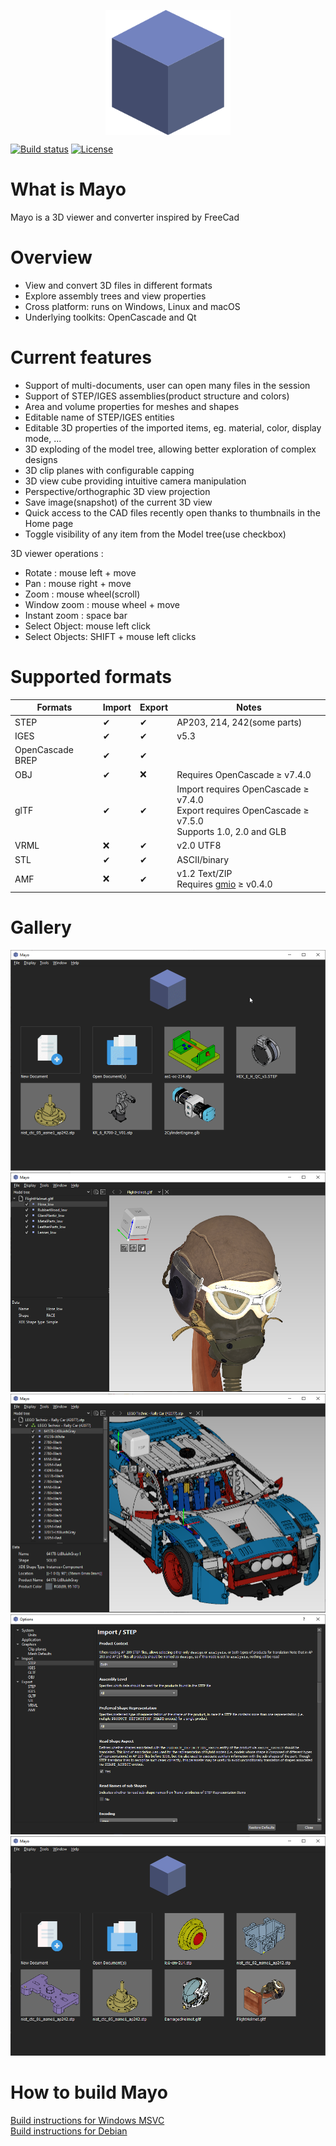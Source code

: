 <p align="center">
  <img src="images/appicon_256.png" width="200px" align="center" />
</p>

[![Build status](https://ci.appveyor.com/api/projects/status/6d1w0d6gw28npxpf?svg=true)](https://ci.appveyor.com/project/HuguesDelorme/mayo)
[![License](https://img.shields.io/badge/license-BSD%202--clause-blue.svg)](https://github.com/fougue/mayo/blob/develop/LICENSE.txt)

# What is Mayo
Mayo is a 3D viewer and converter inspired by FreeCad

# Overview
* View and convert 3D files in different formats
* Explore assembly trees and view properties
* Cross platform: runs on Windows, Linux and macOS
* Underlying toolkits: OpenCascade and Qt

# Current features
* Support of multi-documents, user can open many files in the session
* Support of STEP/IGES assemblies(product structure and colors)
* Area and volume properties for meshes and shapes
* Editable name of STEP/IGES entities
* Editable 3D properties of the imported items, eg. material, color, display mode, ...
* 3D exploding of the model tree, allowing better exploration of complex designs
* 3D clip planes with configurable capping
* 3D view cube providing intuitive camera manipulation
* Perspective/orthographic 3D view projection
* Save image(snapshot) of the current 3D view
* Quick access to the CAD files recently open thanks to thumbnails in the Home page
* Toggle visibility of any item from the Model tree(use checkbox)

3D viewer operations :
* Rotate : mouse left + move
* Pan : mouse right + move
* Zoom : mouse wheel(scroll)
* Window zoom : mouse wheel + move
* Instant zoom : space bar
* Select Object: mouse left click
* Select Objects: SHIFT + mouse left clicks

# Supported formats
  Formats                 |  Import   |  Export  | Notes
--------------------------|-----------|----------|------------------------------
STEP                      |  &#10004; | &#10004; | AP203, 214, 242(some parts)
IGES                      |  &#10004; | &#10004; | v5.3
OpenCascade BREP          |  &#10004; | &#10004; |
OBJ                       |  &#10004; | &#10060; | Requires OpenCascade &#8805; v7.4.0
glTF                      |  &#10004; | &#10004; | Import requires OpenCascade &#8805; v7.4.0<br>Export requires OpenCascade &#8805; v7.5.0<br>Supports 1.0, 2.0 and GLB
VRML                      |  &#10060; | &#10004; | v2.0 UTF8
STL                       |  &#10004; | &#10004; | ASCII/binary
AMF                       |  &#10060; | &#10004; | v1.2 Text/ZIP<br>Requires [gmio](https://github.com/fougue/gmio) &#8805; v0.4.0

# Gallery

<img src="doc/screencast_1.gif"/>

<img src="doc/screenshot_2.png"/>

<img src="doc/screenshot_3.png"/>

<img src="doc/screenshot_4.png"/>

<img src="doc/screenshot_5.png"/>

# How to build Mayo
[Build instructions for Windows MSVC](https://github.com/fougue/mayo/wiki/Build-instructions-for-Windows-MSVC)  
[Build instructions for Debian](https://github.com/fougue/mayo/wiki/Build-instructions-for-Debian)
